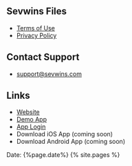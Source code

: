 ## Sevwins Files

- [Terms of Use](terms-of-use.md)
- [Privacy Policy](privacy-policy.md)

## Contact Support
- [support@sevwins.com](mailto:support@sevwins.com)


## Links
- [Website](https://www.sevwins.com)
- [Demo App](https://demo.sevwins.com)
- [App Login](https://app.sevwins.com)
- Download iOS App (coming soon)
- Download Android App (coming soon)

Date: {%page.date%}
{% site.pages %}

